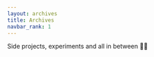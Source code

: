```yaml
---
layout: archives
title: Archives
navbar_rank: 1
---
```


 Side projects, experiments and all in between 👨‍💻
